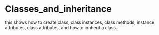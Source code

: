 # Classes_and_inheritance
this shows how to create class, class instances, class methods,  instance attributes, class attributes, and how to innherit a class.
